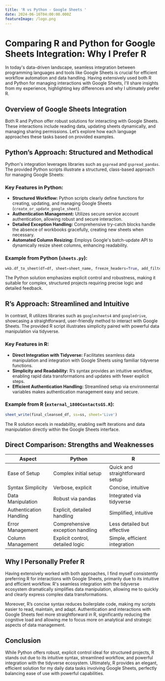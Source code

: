 ```yaml
---
title: 'R vs Python - Google Sheets '
date: 2024-06-16T04:00:00.000Z
featureImage: /logo.png
---
```


# Comparing R and Python for Google Sheets Integration: Why I Prefer R

In today's data-driven landscape, seamless integration between programming languages and tools like Google Sheets is crucial for efficient workflow automation and data handling. Having extensively used both R and Python for managing interactions with Google Sheets, I'll share insights from my experience, highlighting key differences and why I ultimately prefer R.

## Overview of Google Sheets Integration

Both R and Python offer robust solutions for interacting with Google Sheets. These interactions include reading data, updating sheets dynamically, and managing sharing permissions. Let’s explore how each language approaches these tasks based on provided examples.

## Python’s Approach: Structured and Methodical

Python's integration leverages libraries such as `gspread` and `gspread_pandas`. The provided Python scripts illustrate a structured, class-based approach for managing Google Sheets:

### Key Features in Python:

* **Structured Workflow:** Python scripts clearly define functions for creating, updating, and managing Google Sheets (`create_or_update_google_sheet`).
* **Authentication Management:** Utilizes secure service account authentication, allowing robust and secure interaction.
* **Detailed Exception Handling:** Comprehensive try-catch blocks handle the absence of workbooks gracefully, creating new sheets when necessary.
* **Automated Column Resizing:** Employs Google's batch-update API to dynamically resize sheet columns, enhancing readability.

### Example from Python (`sheets.py`):

```python
wkb.df_to_sheet(df=df, sheet=sheet_name, freeze_headers=True, add_filter=True, index=False)
```

The Python solution emphasizes explicit control and robustness, making it suitable for complex, structured projects requiring precise logic and detailed feedback.

## R’s Approach: Streamlined and Intuitive

In contrast, R utilizes libraries such as `googlesheets4` and `googledrive`, showcasing a straightforward, user-friendly method to interact with Google Sheets. The provided R script illustrates simplicity paired with powerful data manipulation via tidyverse.

### Key Features in R:

* **Direct Integration with Tidyverse:** Facilitates seamless data manipulation and integration with Google Sheets using familiar tidyverse functions.
* **Simplicity and Readability:** R’s syntax provides an intuitive workflow, enabling rapid data transformations and updates with fewer explicit steps.
* **Efficient Authentication Handling:** Streamlined setup via environmental variables makes authentication management easy and secure.

### Example from R (`external_1800ContactsGS.R`):

```r
sheet_write(final_cleansed_df, ss=ss, sheet='Live')
```

The R solution excels in readability, enabling swift iterations and data manipulation directly within the Google Sheets interface.

## Direct Comparison: Strengths and Weaknesses

| Aspect                  | Python                           | R                               |
| ----------------------- | -------------------------------- | ------------------------------- |
| Ease of Setup           | Complex initial setup            | Quick and straightforward setup |
| Syntax Simplicity       | Verbose, explicit                | Concise, intuitive              |
| Data Manipulation       | Robust via pandas                | Integrated via tidyverse        |
| Authentication Handling | Explicit, detailed handling      | Simplified, intuitive           |
| Error Management        | Comprehensive exception handling | Less detailed but effective     |
| Column Management       | Explicit control, detailed logic | Simple, efficient integration   |

## Why I Personally Prefer R

Having extensively worked with both approaches, I find myself consistently preferring R for interactions with Google Sheets, primarily due to its intuitive and efficient workflow. R's seamless integration with the tidyverse ecosystem dramatically simplifies data manipulation, allowing me to quickly and clearly express complex data transformations.

Moreover, R’s concise syntax reduces boilerplate code, making my scripts easier to read, maintain, and adapt. Authentication and interactions with Google Sheets feel more straightforward in R, significantly reducing the cognitive load and allowing me to focus more on analytical and strategic aspects of data management.

## Conclusion

While Python offers robust, explicit control ideal for structured projects, R stands out due to its intuitive syntax, streamlined workflow, and powerful integration with the tidyverse ecosystem. Ultimately, R provides an elegant, efficient solution for my daily data tasks involving Google Sheets, perfectly balancing ease of use with powerful capabilities.
